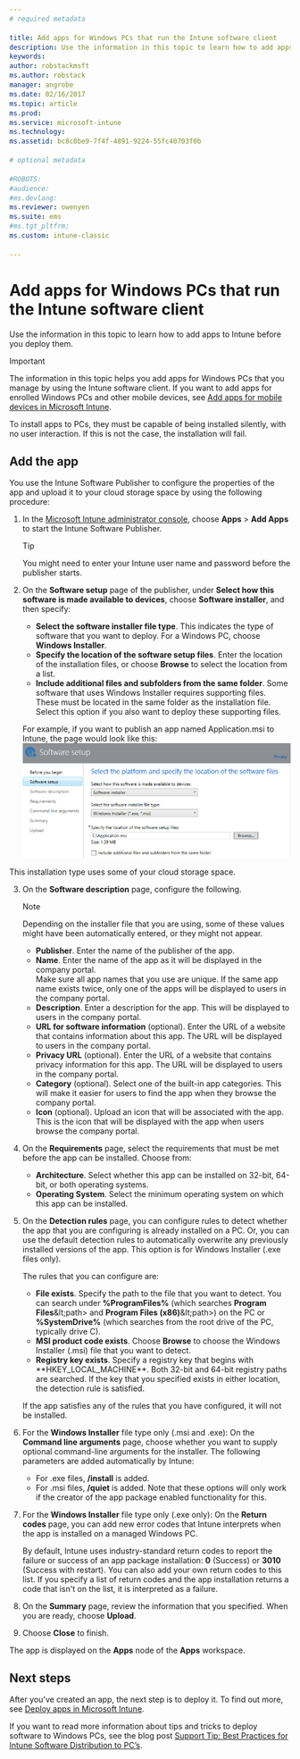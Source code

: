 ```yaml
---
# required metadata

title: Add apps for Windows PCs that run the Intune software client
description: Use the information in this topic to learn how to add apps for Windows PCs to Intune before you deploy them.
keywords:
author: robstackmsft
ms.author: robstack
manager: angrobe
ms.date: 02/16/2017
ms.topic: article
ms.prod:
ms.service: microsoft-intune
ms.technology:
ms.assetid: bc8c8be9-7f4f-4891-9224-55fc40703f0b

# optional metadata

#ROBOTS:
#audience:
#ms.devlang:
ms.reviewer: owenyen
ms.suite: ems
#ms.tgt_pltfrm:
ms.custom: intune-classic

---
```


# Add apps for Windows PCs that run the Intune software client

Use the information in this topic to learn how to add apps to Intune before you deploy them.

> [!IMPORTANT]
> The information in this topic helps you add apps for Windows PCs that you manage by using the Intune software client. If you want to add apps for enrolled Windows PCs and other mobile devices, see [Add apps for mobile devices in Microsoft Intune](add-apps-for-mobile-devices-in-microsoft-intune.md).

To install apps to PCs, they must be capable of being installed silently, with no user interaction. If this is not the case, the installation will fail.


## Add the app
You use the Intune Software Publisher to configure the properties of the app and upload it to your cloud storage space by using the following procedure:

1.  In the [Microsoft Intune administrator console](https://manage.microsoft.com), choose **Apps** &gt; **Add Apps** to start the Intune Software Publisher.

    > [!TIP]
    > You might need to enter your Intune user name and password before the publisher starts.

2.  On the **Software setup** page of the publisher, under **Select how this software is made available to devices**, choose **Software installer**, and then specify:

	- **Select the software installer file type**. This indicates the type of software that you want to deploy. For a Windows PC, choose **Windows Installer**.
    - **Specify the location of the software setup files**. Enter the location of the installation files, or choose **Browse** to select the location from a list.
    - **Include additional files and subfolders from the same folder**. Some software that uses Windows Installer requires supporting files. These must be located in the same folder as the installation file. Select this option if you also want to deploy these supporting files.

	For example, if you want to publish an app named Application.msi to Intune, the page would look like this:
	![Software setup page of the publisher](./media/publisher-for-pc.png)

   This installation type uses some of your cloud storage space.

3.  On the **Software description** page, configure the following.

    > [!NOTE]
    > Depending on the installer file that you are using, some of these values might have been automatically entered, or they might not appear.

	- **Publisher**. Enter the name of the publisher of the app.
    - **Name**. Enter the name of the app as it will be displayed in the company portal.<br />Make sure all app names that you use are unique. If the same app name exists twice, only one of the apps will be displayed to users in the company portal.
    - **Description**. Enter a description for the app. This will be displayed to users in the company portal.
    - **URL for software information** (optional). Enter the URL of a website that contains information about this app. The URL will be displayed to users in the company portal.
    - **Privacy URL** (optional). Enter the URL of a website that contains privacy information for this app. The URL will be displayed to users in the company portal.
    - **Category** (optional). Select one of the built-in app categories. This will make it easier for users to find the app when they browse the company portal.
    - **Icon** (optional). Upload an icon that will be associated with the app. This is the icon that will be displayed with the app when users browse the company portal.

4.  On the **Requirements** page, select the requirements that must be met before the app can be installed. Choose from:

    - **Architecture**. Select whether this app can be installed on 32-bit, 64-bit, or both operating systems.
    - **Operating System**. Select the minimum operating system on which this app can be installed.

5.  On the **Detection rules** page, you can configure rules to detect whether the app that you are configuring is already installed on a PC. Or,  you can use the default detection rules to automatically overwrite any previously installed versions of the app. This option is for Windows Installer (.exe files only).

	The rules that you can configure are:
	- **File exists**. Specify the path to the file that you want to detect. You can search under **%ProgramFiles%** (which searches **Program Files**\&lt;path&gt; and **Program Files (x86)**\&lt;path&gt;) on the PC or **%SystemDrive%** (which searches from the root drive of the PC, typically drive C).
	- **MSI product code exists**. Choose **Browse** to choose the Windows Installer (.msi) file that you want to detect.
	- **Registry key exists**. Specify a registry key that begins with **HKEY_LOCAL_MACHINE\**. Both 32-bit and 64-bit registry paths are searched. If the key that you specified exists in either location, the detection rule is satisfied.

    If the app satisfies any of the rules that you have configured, it will not be installed.

6.  For the **Windows Installer** file type only (.msi and .exe): On the **Command line arguments** page, choose whether you want to supply optional command-line arguments for the installer.
	The following parameters are added automatically by Intune:
	- For .exe files, **/install** is added.
	- For .msi files, **/quiet** is added.
	Note that these options will only work if the creator of the app package enabled functionality for this.

7.  For the **Windows Installer** file type only (.exe only): On the **Return codes** page, you can add new error codes that Intune interprets when the app is installed on a managed Windows PC.

    By default, Intune uses industry-standard return codes to report the failure or success of an app package installation: **0** (Success) or **3010** (Success with restart). You can also add your own return codes to this list. If you specify a list of return codes and the app installation returns a code that isn't on the list, it is interpreted as a failure.

8.  On the **Summary** page, review the information that you specified. When you are ready, choose **Upload**.

9. Choose **Close** to finish.

The app is displayed on the **Apps** node of the **Apps** workspace.

## Next steps

After you've created an app, the next step is to deploy it. To find out more, see [Deploy apps in Microsoft Intune](deploy-apps.md).

If you want to read more information about tips and tricks to deploy software to Windows PCs, see the blog post [Support Tip: Best Practices for Intune Software Distribution to PC’s](https://blogs.technet.microsoft.com/intunesupport/2016/06/13/support-tip-best-practices-for-intune-software-distribution-to-pcs/).
